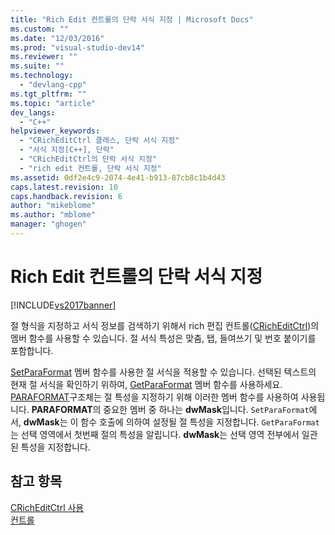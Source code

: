 ```yaml
---
title: "Rich Edit 컨트롤의 단락 서식 지정 | Microsoft Docs"
ms.custom: ""
ms.date: "12/03/2016"
ms.prod: "visual-studio-dev14"
ms.reviewer: ""
ms.suite: ""
ms.technology: 
  - "devlang-cpp"
ms.tgt_pltfrm: ""
ms.topic: "article"
dev_langs: 
  - "C++"
helpviewer_keywords: 
  - "CRichEditCtrl 클래스, 단락 서식 지정"
  - "서식 지정[C++], 단락"
  - "CRichEditCtrl의 단락 서식 지정"
  - "rich edit 컨트롤, 단락 서식 지정"
ms.assetid: 0df2e4c9-2074-4e41-b913-87cb8c1b4d43
caps.latest.revision: 10
caps.handback.revision: 6
author: "mikeblome"
ms.author: "mblome"
manager: "ghogen"
---
```

# Rich Edit 컨트롤의 단락 서식 지정
[!INCLUDE[vs2017banner](../assembler/inline/includes/vs2017banner.md)]

절 형식을 지정하고 서식 정보를 검색하기 위해서 rich 편집 컨트롤\([CRichEditCtrl](../mfc/reference/cricheditctrl-class.md)\)의 멤버 함수를 사용할 수 있습니다.  절 서식 특성은 맞춤, 탭, 들여쓰기 및 번호 붙이기를 포함합니다.  
  
 [SetParaFormat](../Topic/CRichEditCtrl::SetParaFormat.md) 멤버 함수를 사용한 절 서식을 적용할 수 있습니다.  선택된 텍스트의 현재 절 서식을 확인하기 위하여, [GetParaFormat](../Topic/CRichEditCtrl::GetParaFormat.md) 멤버 함수를 사용하세요.  [PARAFORMAT](http://msdn.microsoft.com/library/windows/desktop/bb787940)구조체는 절 특성을 지정하기 위해 이러한 멤버 함수를 사용하여 사용됩니다.  **PARAFORMAT**의 중요한 멤버 중 하나는 **dwMask**입니다.  `SetParaFormat`에서, **dwMask**는 이 함수 호출에 의하여 설정될 절 특성을 지정합니다.  `GetParaFormat`는 선택 영역에서 첫번째 절의 특성을 알립니다. **dwMask**는 선택 영역 전부에서 일관된 특성을 지정합니다.  
  
## 참고 항목  
 [CRichEditCtrl 사용](../mfc/using-cricheditctrl.md)   
 [컨트롤](../mfc/controls-mfc.md)